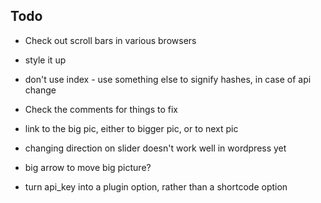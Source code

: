 Todo
----

 * Check out scroll bars in various browsers
 * style it up

 * don't use index - use something else to signify hashes, in case of api change
 * Check the comments for things to fix
 * link to the big pic, either to bigger pic, or to next pic

 * changing direction on slider doesn't work well in wordpress yet
 * big arrow to move big picture? 
 * turn api_key into a plugin option, rather than a shortcode option
